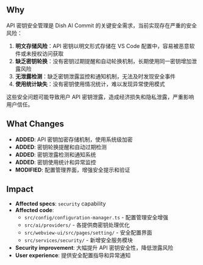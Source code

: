 ## Why

API 密钥安全管理是 Dish AI Commit 的关键安全需求，当前实现存在严重的安全风险：

1. **明文存储风险**：API 密钥以明文形式存储在 VS Code 配置中，容易被恶意软件或未授权访问获取
2. **缺乏密钥轮换**：没有密钥过期提醒和自动轮换机制，长期使用同一密钥增加泄露风险
3. **无泄露检测**：缺乏密钥泄露监控和通知机制，无法及时发现安全事件
4. **使用统计缺失**：没有密钥使用情况统计，难以发现异常使用模式

这些安全问题可能导致用户 API 密钥泄露，造成经济损失和隐私泄露，严重影响用户信任。

## What Changes

- **ADDED**: API 密钥加密存储机制，使用系统级加密
- **ADDED**: 密钥轮换提醒和自动过期检测
- **ADDED**: 密钥泄露检测和通知系统
- **ADDED**: 密钥使用统计和异常监控
- **MODIFIED**: 配置管理界面，增强安全提示和验证

## Impact

- **Affected specs**: `security` capability
- **Affected code**: 
  - `src/config/configuration-manager.ts` - 配置管理安全增强
  - `src/ai/providers/` - 各提供商密钥处理优化
  - `src/webview-ui/src/pages/setting/` - 安全配置界面
  - `src/services/security/` - 新增安全服务模块
- **Security improvement**: 大幅提升 API 密钥安全性，降低泄露风险
- **User experience**: 提供安全配置指导和异常通知
